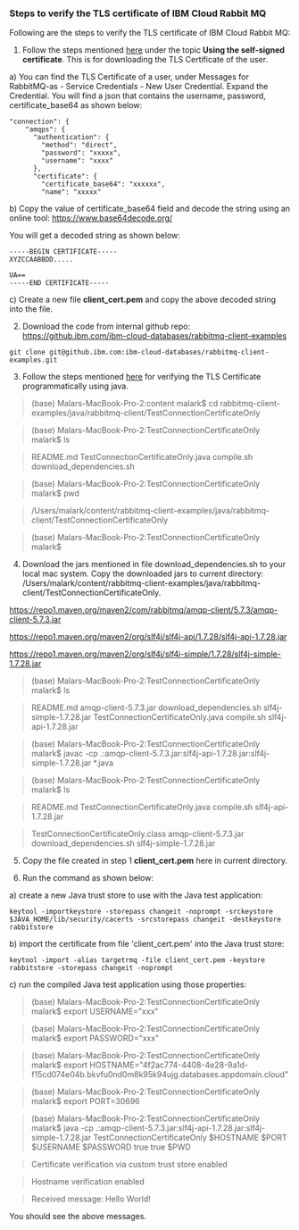 ### Steps to verify the TLS certificate of IBM Cloud Rabbit MQ 

Following are the steps to verify the TLS certificate of IBM Cloud Rabbit MQ:  

1. Follow the steps mentioned [here](https://cloud.ibm.com/docs/messages-for-rabbitmq?topic=messages-for-rabbitmq-management-plugin) under the topic **Using the self-signed certificate**. This is for downloading the TLS Certificate of the user.   

a) You can find the TLS Certificate of a user, under Messages for RabbitMQ-as - Service Credentials - New User Credential. Expand the Credential. You will find a json that contains the username, password, certificate_base64 as shown below:  

```
"connection": {
    "amqps": {
      "authentication": {
        "method": "direct",
        "password": "xxxxx",
        "username": "xxxx"
      },
      "certificate": {
        "certificate_base64": "xxxxxx",
        "name": "xxxxx"
```

b) Copy the value of certificate_base64 field and decode the string using an online tool: https://www.base64decode.org/ 

You will get a decoded string as shown below:  

```
-----BEGIN CERTIFICATE-----
XYZCCAABBDD.....

UA==
-----END CERTIFICATE-----
```
   
c) Create a new file **client_cert.pem** and copy the above decoded string into the file. 

2. Download the code from internal github repo: https://github.ibm.com/ibm-cloud-databases/rabbitmq-client-examples 

```
git clone git@github.ibm.com:ibm-cloud-databases/rabbitmq-client-examples.git
```
 
3. Follow the steps mentioned [here](https://github.ibm.com/ibm-cloud-databases/rabbitmq-client-examples/tree/master/java/rabbitmq-client/TestConnectionCertificateOnly) for verifying the TLS Certificate programmatically using java.     

> (base) Malars-MacBook-Pro-2:content malark$ cd rabbitmq-client-examples/java/rabbitmq-client/TestConnectionCertificateOnly  

> (base) Malars-MacBook-Pro-2:TestConnectionCertificateOnly malark$ ls  

> README.md				TestConnectionCertificateOnly.java	compile.sh				download_dependencies.sh 

> (base) Malars-MacBook-Pro-2:TestConnectionCertificateOnly malark$ pwd 

> /Users/malark/content/rabbitmq-client-examples/java/rabbitmq-client/TestConnectionCertificateOnly 

> (base) Malars-MacBook-Pro-2:TestConnectionCertificateOnly malark$   

4. Download the jars mentioned in file download_dependencies.sh to your local mac system. Copy the downloaded jars to current directory: /Users/malark/content/rabbitmq-client-examples/java/rabbitmq-client/TestConnectionCertificateOnly.       

https://repo1.maven.org/maven2/com/rabbitmq/amqp-client/5.7.3/amqp-client-5.7.3.jar

https://repo1.maven.org/maven2/org/slf4j/slf4j-api/1.7.28/slf4j-api-1.7.28.jar   

https://repo1.maven.org/maven2/org/slf4j/slf4j-simple/1.7.28/slf4j-simple-1.7.28.jar   

> (base) Malars-MacBook-Pro-2:TestConnectionCertificateOnly malark$ ls   

> README.md				amqp-client-5.7.3.jar			download_dependencies.sh		slf4j-simple-1.7.28.jar 
> TestConnectionCertificateOnly.java	compile.sh				slf4j-api-1.7.28.jar 
 
> (base) Malars-MacBook-Pro-2:TestConnectionCertificateOnly malark$ javac -cp .:amqp-client-5.7.3.jar:slf4j-api-1.7.28.jar:slf4j-simple-1.7.28.jar *.java   

> (base) Malars-MacBook-Pro-2:TestConnectionCertificateOnly malark$ ls   

> README.md				TestConnectionCertificateOnly.java	compile.sh				slf4j-api-1.7.28.jar 

> TestConnectionCertificateOnly.class	amqp-client-5.7.3.jar			download_dependencies.sh		slf4j-simple-1.7.28.jar 


5. Copy the file created in step 1 **client_cert.pem** here in current directory. 

6. Run the command as shown below:    

a) create a new Java trust store to use with the Java test application:   

```
keytool -importkeystore -storepass changeit -noprompt -srckeystore $JAVA_HOME/lib/security/cacerts -srcstorepass changeit -destkeystore rabbitstore
``` 

b) import the certificate from file 'client_cert.pem' into the Java trust store:   

```
keytool -import -alias targetrmq -file client_cert.pem -keystore rabbitstore -storepass changeit -noprompt
```

c) run the compiled Java test application using those properties:   

> (base) Malars-MacBook-Pro-2:TestConnectionCertificateOnly malark$ export USERNAME="xxx" 

> (base) Malars-MacBook-Pro-2:TestConnectionCertificateOnly malark$ export PASSWORD="xxx"   

> (base) Malars-MacBook-Pro-2:TestConnectionCertificateOnly malark$ export HOSTNAME="4f2ac774-4408-4e28-9a1d-f15cd074e04b.bkvfu0nd0m8k95k94ujg.databases.appdomain.cloud" 

> (base) Malars-MacBook-Pro-2:TestConnectionCertificateOnly malark$ export PORT=30696

> (base) Malars-MacBook-Pro-2:TestConnectionCertificateOnly malark$ java -cp .:amqp-client-5.7.3.jar:slf4j-api-1.7.28.jar:slf4j-simple-1.7.28.jar   TestConnectionCertificateOnly $HOSTNAME $PORT $USERNAME $PASSWORD true true $PWD 

> Certificate verification via custom trust store enabled 

> Hostname verification enabled 

> Received message: Hello World!   

You should see the above messages. 
